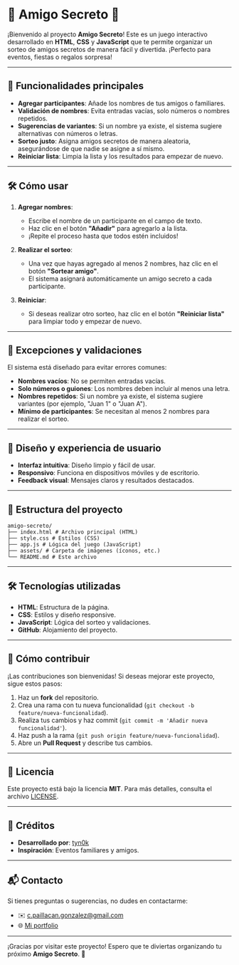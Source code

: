 
# 🎁 Amigo Secreto 🎁

¡Bienvenido al proyecto **Amigo Secreto**! Este es un juego interactivo desarrollado en **HTML**, **CSS** y **JavaScript** que te permite organizar un sorteo de amigos secretos de manera fácil y divertida. ¡Perfecto para eventos, fiestas o regalos sorpresa!

---

## 🚀 Funcionalidades principales

- **Agregar participantes**: Añade los nombres de tus amigos o familiares.
- **Validación de nombres**: Evita entradas vacías, solo números o nombres repetidos.
- **Sugerencias de variantes**: Si un nombre ya existe, el sistema sugiere alternativas con números o letras.
- **Sorteo justo**: Asigna amigos secretos de manera aleatoria, asegurándose de que nadie se asigne a sí mismo.
- **Reiniciar lista**: Limpia la lista y los resultados para empezar de nuevo.

---

## 🛠️ Cómo usar

1. **Agregar nombres**:
   - Escribe el nombre de un participante en el campo de texto.
   - Haz clic en el botón **"Añadir"** para agregarlo a la lista.
   - ¡Repite el proceso hasta que todos estén incluidos!

2. **Realizar el sorteo**:
   - Una vez que hayas agregado al menos 2 nombres, haz clic en el botón **"Sortear amigo"**.
   - El sistema asignará automáticamente un amigo secreto a cada participante.

3. **Reiniciar**:
   - Si deseas realizar otro sorteo, haz clic en el botón **"Reiniciar lista"** para limpiar todo y empezar de nuevo.

---

## 🚨 Excepciones y validaciones

El sistema está diseñado para evitar errores comunes:

- **Nombres vacíos**: No se permiten entradas vacías.
- **Solo números o guiones**: Los nombres deben incluir al menos una letra.
- **Nombres repetidos**: Si un nombre ya existe, el sistema sugiere variantes (por ejemplo, "Juan 1" o "Juan A").
- **Mínimo de participantes**: Se necesitan al menos 2 nombres para realizar el sorteo.

---

## 🎨 Diseño y experiencia de usuario

- **Interfaz intuitiva**: Diseño limpio y fácil de usar.
- **Responsivo**: Funciona en dispositivos móviles y de escritorio.
- **Feedback visual**: Mensajes claros y resultados destacados.

---

## 📂 Estructura del proyecto
```
amigo-secreto/
├── index.html # Archivo principal (HTML)
├── style.css # Estilos (CSS)
├── app.js # Lógica del juego (JavaScript)
├── assets/ # Carpeta de imágenes (íconos, etc.)
└── README.md # Este archivo
```
---

## 🛠️ Tecnologías utilizadas

- **HTML**: Estructura de la página.
- **CSS**: Estilos y diseño responsive.
- **JavaScript**: Lógica del sorteo y validaciones.
- **GitHub**: Alojamiento del proyecto.

---

## 🌟 Cómo contribuir

¡Las contribuciones son bienvenidas! Si deseas mejorar este proyecto, sigue estos pasos:

1. Haz un **fork** del repositorio.
2. Crea una rama con tu nueva funcionalidad (`git checkout -b feature/nueva-funcionalidad`).
3. Realiza tus cambios y haz commit (`git commit -m 'Añadir nueva funcionalidad'`).
4. Haz push a la rama (`git push origin feature/nueva-funcionalidad`).
5. Abre un **Pull Request** y describe tus cambios.

---

## 📄 Licencia

Este proyecto está bajo la licencia **MIT**. Para más detalles, consulta el archivo [LICENSE](LICENSE).

---

## 🙌 Créditos

- **Desarrollado por**: [tyn0k](https://github.com/tyn0k)
- **Inspiración**: Eventos familiares y amigos.

---

## 📬 Contacto

Si tienes preguntas o sugerencias, no dudes en contactarme:

- ✉️ [c.paillacan.gonzalez@gmail.com](mailto:c.paillacan.gonzalez@gmail.com)
- 🌐 [Mi portfolio](https://github.com/tyn0k)

---

¡Gracias por visitar este proyecto! Espero que te diviertas organizando tu próximo **Amigo Secreto**. 🎉
